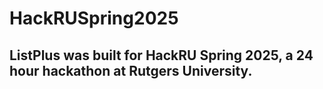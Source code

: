 # HackRUSpring2025

## ListPlus was built for HackRU Spring 2025, a 24 hour hackathon at Rutgers University.
